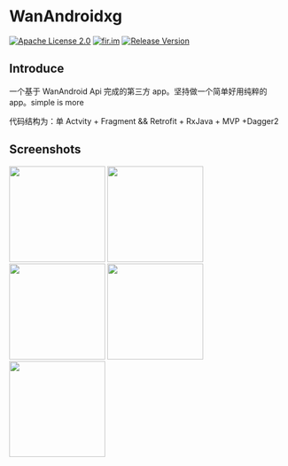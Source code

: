#  WanAndroidxg

[![Apache License 2.0][1]][2]
[![fir.im][3]][4] 
[![Release Version][5]][6]

## Introduce

一个基于 WanAndroid Api 完成的第三方 app。坚持做一个简单好用纯粹的 app。simple is more

代码结构为：单 Actvity + Fragment && Retrofit + RxJava + MVP +Dagger2



## Screenshots

<img width="173" height=“274” src="http://onfkdy4l9.bkt.clouddn.com/01.jpg"></img>
<img width="173" height=“274” src="http://onfkdy4l9.bkt.clouddn.com/02.jpg"></img>
<img width="173" height=“274” src="http://onfkdy4l9.bkt.clouddn.com/03.jpg"></img>
<img width="173" height=“274” src="http://onfkdy4l9.bkt.clouddn.com/04.jpg"></img>
<img width="173" height=“274” src="http://onfkdy4l9.bkt.clouddn.com/05.jpg"></img>







[1]:https://img.shields.io/:license-apache-blue.svg
[2]:https://www.apache.org/licenses/LICENSE-2.0.html
[3]:https://img.shields.io/badge/download-fir.im-blue.svg
[4]:https://fir.im/rqbw
[5]:https://img.shields.io/badge/API-16%2B-red.svg?style=flat
[6]:https://android-arsenal.com/api?level=16
